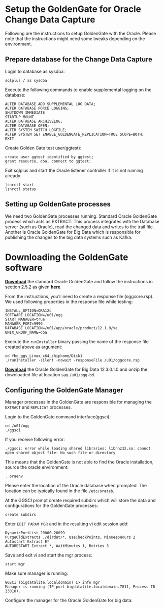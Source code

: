 Setup the GoldenGate for Oracle Change Data Capture
===================================================

Following are the instructions to setup GoldenGate with the Oracle. Please note that the instructions might
need some tweaks depending on the environment.


Prepare database for the Change Data Capture
--------------------------------------------

Login to database as sysdba:

    sqlplus / as sysdba

Execute the following commands to enable supplemental logging on the database:

    ALTER DATABASE ADD SUPPLEMENTAL LOG DATA;
    ALTER DATABASE FORCE LOGGING;
    SHUTDOWN IMMEDIATE
    STARTUP MOUNT
    ALTER DATABASE ARCHIVELOG;
    ALTER DATABASE OPEN;
    ALTER SYSTEM SWITCH LOGFILE;
    ALTER SYSTEM SET ENABLE_GOLDENGATE_REPLICATION=TRUE SCOPE=BOTH;
    EXIT

Create Golden Gate test user(ggtest):

    create user ggtest identified by ggtest;
    grant resource, dba, connect to ggtest;

Exit sqlplus and start the Oracle listener controller if it is not running already:

    lsnrctl start
    lsnrctl status


Setting up GoldenGate processes
-------------------------------

We need two GoldenGate processes running. Standard Oracle GoldenGate process
which acts as EXTRACT. This process integrates with the Database server
(such as Oracle), read the changed data and writes to the trail file. Another
is Oracle GoldenGate for Big Data which is responsible for publishing the changes
to the big data systems such as Kafka.


# Downloading the GoldenGate software

**[Download](http://www.oracle.com/technetwork/middleware/goldengate/downloads/index.html)** the
standard Oracle GoldenGate and follow the instructions in section 2.5.2 as given
**[here](https://docs.oracle.com/goldengate/1212/gg-winux/GIORA/install.htm#GIORA162)**.

From the instructions, you’ll need to create a response file (oggcore.rsp).
We used following properties in the response file while testing:

    INSTALL_OPTION=ORA12c
    SOFTWARE_LOCATION=/u01/ogg
    START_MANAGER=true
    MANAGER_PORT=9999
    DATABASE_LOCATION=/u01/app/oracle/product/12.1.0/xe
    UNIX_GROUP_NAME=dba

Execute the `runInstaller` binary passing the name of the response file created above as argument:

    cd fbo_ggs_Linux_x64_shiphome/Disk1
    ./runInstaller -silent -nowait -responseFile /u01/oggcore.rsp

**[Download](http://www.oracle.com/technetwork/middleware/goldengate/downloads/index.html)** the
Oracle GoldenGate for Big Data 12.3.0.1.0 and unzip the downloaded file at location say `/u01/ogg-bd`.


Configuring the GoldenGate Manager
----------------------------------
Manager processes in the GoldenGate are responsible for managing the `EXTRACT` and `REPLICAT` processes.

Login to the GoldenGate command interface(ggsci):

    cd /u01/ogg
    ./ggsci

If you receive following error:

    ./ggsci: error while loading shared libraries: libnnz12.so: cannot open shared object file: No such file or directory

This means that the GoldenGate is not able to find the Oracle installation, source the oracle environment:

    . oraenv

Please enter the location of the Oracle database when prompted. The location can be typically
found in the file `/etc/oratab`.

At the GGSCI prompt create required subdirs which will store the data and configurations for the GoldenGate processes:

    create subdirs

Enter `EDIT PARAM MGR` and in the resulting vi edit session add:

    DynamicPortList 20000-20099
    PurgeOldExtracts ./dirdat/*, UseCheckPoints, MinKeepHours 2
    Autostart Extract E*
    AUTORESTART Extract *, WaitMinutes 1, Retries 3

Save and exit vi and start the mgr process:

    start mgr

Make sure manager is running:

    GGSCI (bigdatalite.localdomain) 1> info mgr
    Manager is running (IP port bigdatalite.localdomain.7811, Process ID 23018).

Configure the manager for the Oracle GoldenGate for big data:




